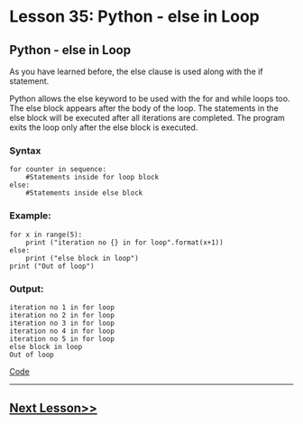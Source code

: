 # Lesson 35: Python - else in Loop

## Python - else in Loop
As you have learned before, the else clause is used along with the if statement.

Python allows the else keyword to be used with the for and while loops too. The else block appears after the body of the loop. The statements in the else block will be executed after all iterations are completed. The program exits the loop only after the else block is executed.

### Syntax
```
for counter in sequence:
    #Statements inside for loop block
else:
    #Statements inside else block
```

### Example:
```
for x in range(5):
    print ("iteration no {} in for loop".format(x+1))
else:
    print ("else block in loop")
print ("Out of loop")
```

### Output:
```
iteration no 1 in for loop
iteration no 2 in for loop
iteration no 3 in for loop
iteration no 4 in for loop
iteration no 5 in for loop
else block in loop
Out of loop
```

[Code](https://github.com/sheikh92areeb/learn-python/tree/main/Lesson-035/main.py)

---

## [Next Lesson>>](https://github.com/sheikh92areeb/learn-python/tree/main/Lesson-036)